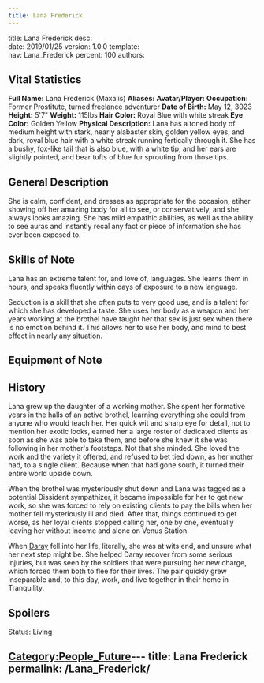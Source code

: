 ```yaml
---
title: Lana Frederick
---
```


title:		Lana Frederick
desc:		
date:		2019/01/25
version:	1.0.0
template:	
nav:		Lana_Frederick
percent:	100
authors:	
## Vital Statistics

**Full Name:** Lana Frederick (Maxalis)
**Aliases:**
**Avatar/Player:**
**Occupation:** Former Prostitute, turned freelance adventurer
**Date of Birth:** May 12, 3023
**Height:** 5'7"
**Weight:** 115lbs
**Hair Color:** Royal Blue with white streak
**Eye Color:** Golden Yellow
**Physical Description:** Lana has a toned body of medium height with
stark, nearly alabaster skin, golden yellow eyes, and dark, royal blue
hair with a white streak running fertically through it. She has a bushy,
fox-like tail that is also blue, with a white tip, and her ears are
slightly pointed, and bear tufts of blue fur sprouting from those tips.

## General Description

She is calm, confident, and dresses as appropriate for the occasion,
etiher showing off her amazing body for all to see, or conservatively,
and she always looks amazing. She has mild empathic abilities, as well
as the ability to see auras and instantly recal any fact or piece of
information she has ever been exposed to.

## Skills of Note

Lana has an extreme talent for, and love of, languages. She learns them
in hours, and speaks fluently within days of exposure to a new language.

Seduction is a skill that she often puts to very good use, and is a
talent for which she has developed a taste. She uses her body as a
weapon and her years working at the brothel have taught her that sex is
just sex when there is no emotion behind it. This allows her to use her
body, and mind to best effect in nearly any situation.

## Equipment of Note

## History

Lana grew up the daughter of a working mother. She spent her formative
years in the halls of an active brothel, learning everything she could
from anyone who would teach her. Her quick wit and sharp eye for detail,
not to mention her exotic looks, earned her a large roster of dedicated
clients as soon as she was able to take them, and before she knew it she
was following in her mother's footsteps. Not that she minded. She loved
the work and the variety it offered, and refused to bet tied down, as
her mother had, to a single client. Because when that had gone south, it
turned their entire world upside down.

When the brothel was mysteriously shut down and Lana was tagged as a
potential Dissident sympathizer, it became impossible for her to get new
work, so she was forced to rely on existing clients to pay the bills
when her mother fell mysteriously ill and died. After that, things
continued to get worse, as her loyal clients stopped calling her, one by
one, eventually leaving her without income and alone on Venus Station.

When [Daray](Daray_\(Dare\)_Bowen "wikilink") fell into her life,
literally, she was at wits end, and unsure what her next step might be.
She helped Daray recover from some serious injuries, but was seen by the
soldiers that were pursuing her new charge, which forced them both to
flee for their lives. The pair quickly grew inseparable and, to this
day, work, and live together in their home in Tranquility.

## Spoilers

<spoiler text="Status">Status: Living</spoiler>

[Category:People_Future](Category:People_Future "wikilink")---
title: Lana Frederick
permalink: /Lana_Frederick/
---

